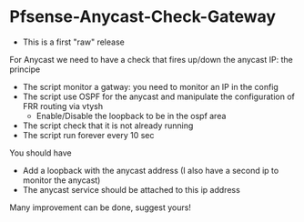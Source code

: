 # Pfsense-Anycast-Check-Gateway
- This is a first "raw" release

For Anycast we need to have a check that fires up/down the anycast IP: the principe
- The script monitor a gatway: you need to monitor an IP in the config
- The script use OSPF for the anycast and manipulate the configuration of FRR routing via vtysh
    - Enable/Disable the loopback to be in the ospf area 
- The script check that it is not already running
- The script run forever every 10 sec 

You should have
- Add a loopback with the anycast address (I also have a second ip to monitor the anycast) 
- The anycast service should be attached to this ip address

Many improvement can be done, suggest yours!


